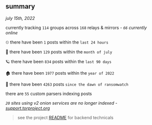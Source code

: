 
## summary
_july 15th, 2022_

currently tracking `114` groups across `168` relays & mirrors - _`66` currently online_

⏲ there have been `1` posts within the `last 24 hours`

🦈 there have been `129` posts within the `month of july`

🪐 there have been `834` posts within the `last 90 days`

🏚 there have been `1977` posts within the `year of 2022`

🦕 there have been `4263` posts `since the dawn of ransomwatch`

there are `55` custom parsers indexing posts

_`20` sites using v2 onion services are no longer indexed - [support.torproject.org](https://support.torproject.org/onionservices/v2-deprecation/)_

> see the project [README](https://github.com/joshhighet/ransomwatch#ransomwatch--) for backend technicals
